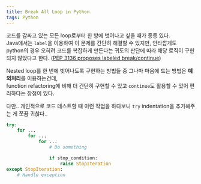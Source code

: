 ```yaml
---
title: Break All Loop in Python
tags: Python
---
```


<!--more-->

코드를 감싸고 있는 모든 loop로부터 한 방에 벗어나고 싶을 때가 종종 있다. \
Java에서는 `label`을 이용하여 이 문제를 간단히 해결할 수 있지만, 안타깝게도 python의 경우 오히려 코드를 복잡하게 만든다는 귀도의 판단에 따라 해당 로직이 구현되지 않았다고 한다. ([PEP 3136 proposes labeled break/continue](https://stackoverflow.com/a/190070/9002438))

Nested loop를 한 번에 벗어나도록 구현하는 방법들 중 그나마 마음에 드는 방법은 **예외처리**를 이용하는건데, \
function refactoring에 비해 더 간단히 구현할 수 있고 `continue`도 활용할 수 있어 편리하다는 장점이 있다.

다만.. 개인적으로 코드 테스트할 때 이런 작업을 하다보니 `try` indentation을 추가해주는 게 쪼끔 귀찮다..

```python
try:
    for ...
        for ...
            for ...
                # Do something

                if stop_condition:
                    raise StopIteration
except StopIteration:
    # Handle exception
```
